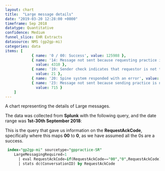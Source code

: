 ```yaml
---
layout: chart
title:  "Large message details"
date: "2019-03-20 12:28:00 +0000"
timeframe: Sep 2018
datatype: Quantitative
confidence: Medium
funnel_slice: EHR Extracts
datasource: NMS (gp2gp-mi)
categories: data
items: [ 
            { name: '0 / 00: Success', value: 125988 },
            { name: '14: Message not sent because requesting practice is not large message compliant',
              value: 4310 },
            { name: '19: Sender check indicates that requestor is not the patients current health care provider',
              value: 21 },
            { name: '20: Spine system responded with an error', value: 232 },
            { name: '23: Message not sent because sending practice is not large message compliant',
              value: 715 } 
    ]
---
```

A chart representing the details of Large messages.

The data was collected from **Splunk** with the following query, and the date range was **1st-30th September 2018**:

This is the query that gave us information on the **RequestAckCode**, specifically where this maps **00** to **0**, as we have assumed all the 0s are a success.
```sql
 index="gp2gp-mi" sourcetype="gppractice-SR"
    LargeMessagingRequired=1
      | eval RequestAckCode=if(RequestAckCode=="00","0",RequestAckCode)
      | stats dc(ConversationID) by RequestAckCode
```
